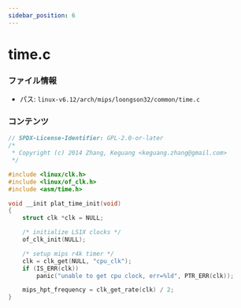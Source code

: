 ```yaml
---
sidebar_position: 6
---
```

# time.c

### ファイル情報

- パス: `linux-v6.12/arch/mips/loongson32/common/time.c`

### コンテンツ

```c
// SPDX-License-Identifier: GPL-2.0-or-later
/*
 * Copyright (c) 2014 Zhang, Keguang <keguang.zhang@gmail.com>
 */

#include <linux/clk.h>
#include <linux/of_clk.h>
#include <asm/time.h>

void __init plat_time_init(void)
{
	struct clk *clk = NULL;

	/* initialize LS1X clocks */
	of_clk_init(NULL);

	/* setup mips r4k timer */
	clk = clk_get(NULL, "cpu_clk");
	if (IS_ERR(clk))
		panic("unable to get cpu clock, err=%ld", PTR_ERR(clk));

	mips_hpt_frequency = clk_get_rate(clk) / 2;
}

```
